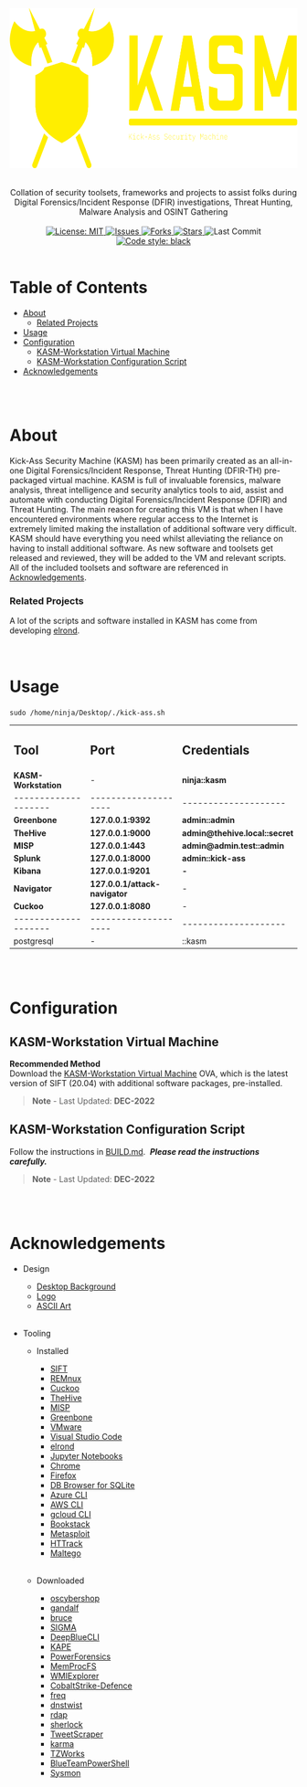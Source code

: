 <!-- PROJECT LOGO -->
<p align="center">
  <a href="https://github.com/ezaspy/KASM">
    <img src="./kasm/images/kasm-logo-color.png" alt="Logo" width="600" height="280">
  </a>
  <br><br>
  <p align="center">
    Collation of security toolsets, frameworks and projects to assist folks during Digital Forensics/Incident Response (DFIR) investigations, Threat Hunting, Malware Analysis and OSINT Gathering
    <br><br>
    <a href="https://mit-license.org">
      <img src="https://img.shields.io/github/license/ezaspy/KASM" alt="License: MIT">
    </a>
    <a href="https://github.com/ezaspy/KASM/issues">
      <img src="https://img.shields.io/github/issues/ezaspy/KASM" alt="Issues">
    </a>
    <a href="https://github.com/ezaspy/KASM/network/members">
      <img src="https://img.shields.io/github/forks/ezaspy/KASM" alt="Forks">
    <a href="https://github.com/ezaspy/KASM/stargazers">
      <img src="https://img.shields.io/github/stars/ezaspy/KASM" alt="Stars">
    </a>
    </a>
      <img src="https://img.shields.io/github/last-commit/ezaspy/KASM" alt="Last Commit">
    </a>
    <a href="https://github.com/psf/black">
      <img alt="Code style: black" src="https://img.shields.io/badge/code%20style-black-000000.svg">
    </a>
    <br><br>
  </p>
</p>

<!-- TABLE OF CONTENTS -->

# Table of Contents

- [About](#about)
  - [Related Projects](#related-projects)
- [Usage](#usage)
- [Configuration](#configuration)
  - [KASM-Workstation Virtual Machine](#kasm-workstation-virtual-machine)
  - [KASM-Workstation Configuration Script](https://github.com/ezaspy/elrond/blob/main/elrond/BUILD.md)
- [Acknowledgements](#acknowledgements)

<br><br>

<!-- ABOUT -->

# About

Kick-Ass Security Machine (KASM) has been primarily created as an all-in-one Digital Forensics/Incident Response, Threat Hunting (DFIR-TH) pre-packaged virtual machine. KASM is full of invaluable forensics, malware analysis, threat intelligence and security analytics tools to aid, assist and automate with conducting Digital Forensics/Incident Response (DFIR) and Threat Hunting. The main reason for creating this VM is that when I have encountered environments where regular access to the Internet is extremely limited making the installation of additional software very difficult.<br>
KASM should have everything you need whilst alleviating the reliance on having to install additional software. As new software and toolsets get released and reviewed, they will be added to the VM and relevant scripts.<br>All of the included toolsets and software are referenced in [Acknowledgements](#acknowledgements).<br>

### Related Projects

A lot of the scripts and software installed in KASM has come from developing [elrond](https://github.com/ezaspy/elrond). 
<br><br><br>

<!-- PREREQUISITES -->

# Usage

`sudo /home/ninja/Desktop/./kick-ass.sh`<br>

<table border:transparent cellspacing="0" cellpadding="0">
  <tr>
      <td><h2><b>Tool</b></h2></td>
      <td><h2><b>Port</b></h2></td>
      <td><h2><b>Credentials</b></h2></td>
  </tr>
  <tr>
      <td><b>KASM-Workstation</b></td>
      <td>-</td>
      <td><b>ninja::kasm</b></td>
  </tr>
  <tr>
      <td>--------------------</td>
      <td>--------------------</td>
      <td>--------------------</td>
  </tr>
  <tr>
      <td><b>Greenbone</b></td>
      <td><b>127.0.0.1:9392</b></td>
      <td><b>admin::admin</b></td>
  </tr>
  <tr>
      <td><b>TheHive</b></td>
      <td><b>127.0.0.1:9000</b></td>
      <td><b>admin@thehive.local::secret</b></td>
  </tr>
  <tr>
      <td><b>MISP</b></td>
      <td><b>127.0.0.1:443</b></td>
      <td><b>admin@admin.test::admin</b></td>
  </tr>
  <tr>
      <td><b>Splunk</b></td>
      <td><b>127.0.0.1:8000</b></td>
      <td><b>admin::kick-ass</b></td>
  </tr>
  <tr>
      <td><b>Kibana</b></td>
      <td><b>127.0.0.1:9201</b></td>
      <td><b>-</b></td>
  </tr>
  <tr>
      <td><b>Navigator</b></td>
      <td><b>127.0.0.1/attack-navigator</b></td>
      <td>-</td>
  </tr>
  <tr>
      <td><b>Cuckoo</b></td>
      <td><b>127.0.0.1:8080</b></td>
      <td>-</td>
  </tr>
  <tr>
      <td>--------------------</td>
      <td>--------------------</td>
      <td>--------------------</td>
  </tr>
  <tr>
      <td>postgresql</td>
      <td>-</td>
      <td>::kasm</td>
  </tr>
</table>
<br><br>

<!-- PREREQUISITES -->

# Configuration

## KASM-Workstation Virtual Machine

**Recommended Method**<br>
Download the [KASM-Workstation Virtual Machine]() OVA, which is the latest version of SIFT (20.04) with additional software packages, pre-installed.
> __Note__ - Last Updated: **DEC-2022**<br>

## KASM-Workstation Configuration Script
Follow the instructions in [BUILD.md](https://github.com/ezaspy/KASM/blob/main/kasm/BUILD.md).&nbsp;&nbsp;**_Please read the instructions carefully._**
> __Note__ - Last Updated: **DEC-2022**<br>

<br><br>

<!-- ACKNOWLEDGEMENTS -->

# Acknowledgements
- Design
  - [Desktop Background](https://www.canva.com/design/DAFQt9mHyiQ/sj_cMIlhHUAbQPiyLYR5TA/edit?utm_source=onboarding#)
  - [Logo](https://app.logo.com/dashboard/logo_e2285b91-8ee8-4900-a40a-96da8d0ded1e/your-logo-files)
  - [ASCII Art](https://www.messletters.com/en/big-text/)
<br><br>

- Tooling
  - Installed
    - [SIFT](https://www.sans.org/tools/sift-workstation/)
    - [REMnux](https://docs.remnux.org)
    - [Cuckoo](https://cuckoosandbox.org)
    - [TheHive](https://thehive-project.org)
    - [MISP](https://www.misp-project.org)
    - [Greenbone](https://www.greenbone.net/en/)
    - [VMware](https://www.vmware.com/uk/products/workstation-player.html)
    - [Visual Studio Code](https://code.visualstudio.com)
    - [elrond](https://github.com/ezaspy/elrond.git)
    - [Jupyter Notebooks](https://jupyter.org)
    - [Chrome](https://www.google.com/intl/en_uk/chrome/)
    - [Firefox](https://www.mozilla.org/en-GB/firefox/new/)
    - [DB Browser for SQLite](https://sqlitebrowser.org)
    - [Azure CLI](https://learn.microsoft.com/en-us/cli/azure/install-azure-cli)
    - [AWS CLI](https://aws.amazon.com/cli/)
    - [gcloud CLI](https://cloud.google.com/sdk/gcloud)
    - [Bookstack](https://github.com/BookStackApp/BookStack.git)
    - [Metasploit](https://www.metasploit.com)
    - [HTTrack](https://github.com/xroche/httrack.git)
    - [Maltego](https://www.maltego.com)<br><br>

  - Downloaded
    - [oscybershop](https://oscybershop.herokuapp.com/main/index.html)
    - [gandalf](https://github.com/ezaspy/gandalf.git)
    - [bruce](https://github.com/ezaspy/bruce.git)
    - [SIGMA](https://github.com/SigmaHQ/sigma.git)
    - [DeepBlueCLI](https://github.com/sans-blue-team/DeepBlueCLI.git)
    - [KAPE](https://github.com/EricZimmerman/KapeFiles.git)
    - [PowerForensics](https://github.com/Invoke-IR/PowerForensics.git)
    - [MemProcFS](https://github.com/ufrisk/MemProcFS.git)
    - [WMIExplorer](https://github.com/vinaypamnani/wmie2/)
    - [CobaltStrike-Defence](https://github.com/MichaelKoczwara/Awesome-CobaltStrike-Defence)
    - [freq](https://github.com/MarkBaggett/freq.git)
    - [dnstwist](https://github.com/elceef/dnstwist.git)
    - [rdap](https://github.com/ezaspy/rdap.git)
    - [sherlock](https://github.com/sherlock-project/sherlock.git)
    - [TweetScraper](https://github.com/jonbakerfish/TweetScraper.git)
    - [karma](https://github.com/Dheerajmadhukar/karma_v2.git)
    - [TZWorks](https://tzworks.com/)
    - [BlueTeamPowerShell](https://blueteampowershell.com)
    - [Sysmon](https://learn.microsoft.com/en-us/sysinternals/downloads/sysmon)
<br><br>
